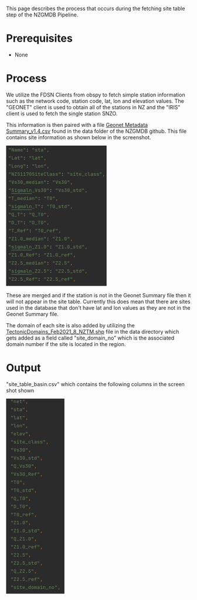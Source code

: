 This page describes the process that occurs during the fetching site table step of the NZGMDB Pipeline.

# Prerequisites
- None

# Process
We utilize the FDSN Clients from obspy to fetch simple station information such as the network code, station code, lat, lon and elevation values. The "GEONET" client is used to obtain all of the stations in NZ and the "IRIS" client is used to fetch the single station SNZO.

This information is then paired with a file [Geonet  Metadata  Summary_v1.4.csv](https://github.com/ucgmsim/nzgmdb/blob/2fa80fa0917989c1103ed0a1e4821be7bb8f0e73/nzgmdb/data/Geonet%20%20Metadata%20%20Summary_v1.4.csv) found in the data folder of the NZGMDB github. This file contains site information as shown below in the screenshot.

![](images/site_table_meta.png)

These are merged and if the station is not in the Geonet Summary file then it will not appear in the site table.
Currently this does mean that there are sites used in the database that don't have lat and lon values as they are not in the Geonet Summary file.

The domain of each site is also added by utilizing the [TectonicDomains_Feb2021_8_NZTM.shp](https://github.com/ucgmsim/nzgmdb/blob/2fa80fa0917989c1103ed0a1e4821be7bb8f0e73/nzgmdb/data/tect_domain/TectonicDomains_Feb2021_8_NZTM.shp) file in the data directory which gets added as a field called "site_domain_no" which is the associated domain number if the site is located in the region.

# Output
"site_table_basin.csv" which contains the following columns in the screen shot shown

![](images/site_table_output.png)
